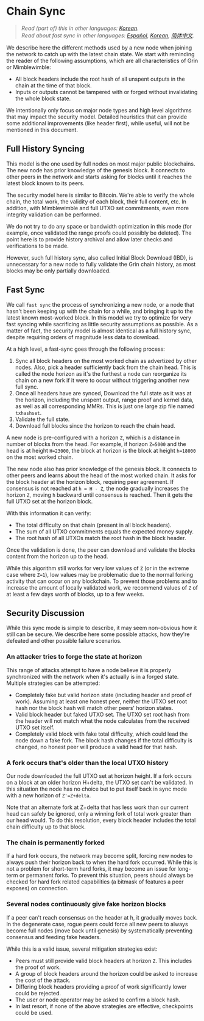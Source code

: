 # Chain Sync

> *Read (part of) this in other languages: [Korean](https://github.com/mimblewimble/grin/blob/master/doc/chain/chain_sync_KR.md).* </br>
> *Read about fast sync in other languages: [Español](https://github.com/mimblewimble/grin/blob/master/doc/translations/fast-sync_ES.md), [Korean](https://github.com/mimblewimble/grin/blob/master/doc/translations/fast-sync_KR.md), [简体中文](https://github.com/mimblewimble/grin/blob/master/doc/translations/fast-sync_ZH-CN.md).*

We describe here the different methods used by a new node when joining the network to catch up with the latest chain state. We start with reminding the reader of the following assumptions, which are all characteristics of Grin or Mimblewimble:

* All block headers include the root hash of all unspent outputs in the chain at
  the time of that block.
* Inputs or outputs cannot be tampered with or forged without invalidating the
  whole block state.

We intentionally only focus on major node types and high level algorithms that may impact the security model. Detailed heuristics that can provide some additional improvements (like header first), while useful, will not be mentioned in this document.

## Full History Syncing

This model is the one used by full nodes on most major public blockchains. The
new node has prior knowledge of the genesis block. It connects to other peers in
the network and starts asking for blocks until it reaches the latest block known to its peers.

The security model here is similar to Bitcoin. We're able to verify the whole
chain, the total work, the validity of each block, their full content, etc.
In addition, with Mimblewimble and full UTXO set commitments, even more integrity validation can be performed.

We do not try to do any space or bandwidth optimization in this mode (for example, once validated the range proofs could possibly be deleted). The point here is to provide history archival and allow later checks and verifications to be made.

However, such full history sync, also called Initial Block Download (IBD), is unnecessary for a new node to fully validate the Grin chain history, as most blocks may be only partially downloaded.

## Fast Sync

We call `fast sync` the process of synchronizing a new node, or a node that hasn't been keeping up with the chain for a while, and bringing it up to the latest known most-worked block. In this model we try to optimize for very fast syncing while sacrificing as little security assumptions as possible. As a matter of fact, the security model is almost identical as a full history sync, despite requiring orders of magnitude less data to download.

At a high level, a fast-sync goes through the following process:

1. Sync all block headers on the most worked chain as advertized by other nodes. Also, pick a header sufficiently back from the chain head. This is called the node horizon as it's the furthest a node can reorganize its chain on a new fork if it were to occur without triggering another new full sync.
1. Once all headers have are synced, Download the full state as it was at the horizon, including the unspent output, range proof and kernel data, as well as all corresponding MMRs. This is just one large zip file named `txhashset`.
1. Validate the full state.
1. Download full blocks since the horizon to reach the chain head.

A new node is pre-configured with a horizon `Z`, which is a distance in number of blocks from the head. For example, if horizon `Z=5000` and the head is at height `H=23000`, the block at horizon is the block at height `h=18000` on the most worked chain.

The new node also has prior knowledge of the genesis block. It connects to other
peers and learns about the head of the most worked chain. It asks for the block
header at the horizon block, requiring peer agreement. If consensus is not reached at `h = H - Z`, the node gradually increases the horizon `Z`, moving `h` backward until consensus is reached. Then it gets the full UTXO set at the horizon block.

With this information it can verify:

* The total difficulty on that chain (present in all block headers).
* The sum of all UTXO commitments equals the expected money supply.
* The root hash of all UTXOs match the root hash in the block header.

Once the validation is done, the peer can download and validate the blocks content
from the horizon up to the head.

While this algorithm still works for very low values of `Z` (or in the extreme case
where `Z=1`), low values may be problematic due to the normal forking activity that
can occur on any blockchain. To prevent those problems and to increase the amount
of locally validated work, we recommend values of `Z` of at least a few days worth
of blocks, up to a few weeks.

## Security Discussion

While this sync mode is simple to describe, it may seem non-obvious how it still
can be secure. We describe here some possible attacks, how they're defeated and
other possible failure scenarios.

### An attacker tries to forge the state at horizon

This range of attacks attempt to have a node believe it is properly synchronized
with the network when it's actually is in a forged state. Multiple strategies can
be attempted:

* Completely fake but valid horizon state (including header and proof of work).
  Assuming at least one honest peer, neither the UTXO set root hash nor the block
  hash will match other peers' horizon states.
* Valid block header but faked UTXO set. The UTXO set root hash from the header
  will not match what the node calculates from the received UTXO set itself.
* Completely valid block with fake total difficulty, which could lead the node down
  a fake fork. The block hash changes if the total difficulty is changed, no honest
  peer will produce a valid head for that hash.

### A fork occurs that's older than the local UTXO history

Our node downloaded the full UTXO set at horizon height. If a fork occurs on a block
at an older horizon H+delta, the UTXO set can't be validated. In this situation the
node has no choice but to put itself back in sync mode with a new horizon of
`Z'=Z+delta`.

Note that an alternate fork at Z+delta that has less work than our current head can
safely be ignored, only a winning fork of total work greater than our head would.
To do this resolution, every block header includes the total chain difficulty up to
that block.

### The chain is permanently forked

If a hard fork occurs, the network may become split, forcing new nodes to always
push their horizon back to when the hard fork occurred. While this is not a problem
for short-term hard forks, it may become an issue for long-term or permanent forks.
To prevent this situation, peers should always be checked for hard fork related
capabilities (a bitmask of features a peer exposes) on connection.

### Several nodes continuously give fake horizon blocks

If a peer can't reach consensus on the header at h, it gradually moves back. In the
degenerate case, rogue peers could force all new peers to always become full nodes
(move back until genesis) by systematically preventing consensus and feeding fake
headers.

While this is a valid issue, several mitigation strategies exist:

* Peers must still provide valid block headers at horizon `Z`. This includes the
  proof of work.
* A group of block headers around the horizon could be asked to increase the cost
  of the attack.
* Differing block headers providing a proof of work significantly lower could be
  rejected.
* The user or node operator may be asked to confirm a block hash.
* In last resort, if none of the above strategies are effective, checkpoints could
  be used.
